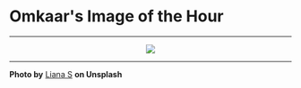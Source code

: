 # Omkaar's Image of the Hour

---

<div align="center">

<a href="https://unsplash.com/photos/blurred-flowers-are-illuminated-by-the-sunlight-sgz8EmKqn0g">
  <img src="https://images.unsplash.com/photo-1754337287566-49550e4512bd?crop=entropy&cs=tinysrgb&fit=max&fm=jpg&ixid=M3w3NjA2Nzh8MHwxfHJhbmRvbXx8fHx8fHx8fDE3NTU0MTA0MDB8&ixlib=rb-4.1.0&q=80&w=1080" style="max-width:100%; height:auto;">
</a>



</div>

---

**Photo by** [Liana S](https://unsplash.com/@cherstve_pechivo) **on Unsplash**
